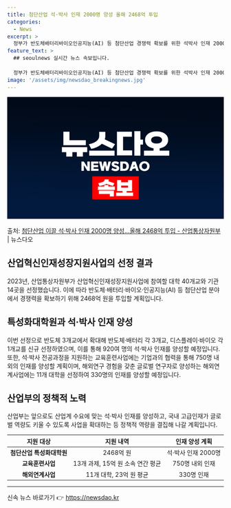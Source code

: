```yaml
---
title: 첨단산업 석·박사 인재 2000명 양성 올해 2468억 투입
categories:
  - News
excerpt: >
  정부가 반도체배터리바이오인공지능(AI) 등 첨단산업 경쟁력 확보를 위한 석박사 인재 2000명 양성에2468…
feature_text: >
  ## seoulnews 실시간 뉴스 속보입니다.

  정부가 반도체배터리바이오인공지능(AI) 등 첨단산업 경쟁력 확보를 위한 석박사 인재 2000명 양성에2468…
image: '/assets/img/newsdao_breakingnews.jpg'
---
```


![뉴스다오 속보](/assets/img/newsdao_breakingnews.jpg)

<p>출처: <a href="https://newsdao.kr/3846" rel="dofollow">첨단산업  이끌 석·박사 인재 2000명 양성…올해 2468억 투입 - 산업통상자원부</a> | 뉴스다오</p>

<h2 data-ke-size="size26">산업혁신인재성장지원사업의 선정 결과</h2>
<p data-ke-size="size16">2023년, 산업통상자원부가 산업혁신인재성장지원사업에 참여할 대학 40개교와 기관 14곳을 선정했습니다. 이에 따라 반도체·배터리·바이오·인공지능(AI) 등 첨단산업 분야에서 경쟁력을 확보하기 위해 2468억 원을 투입할 계획입니다.</p>

<h2 data-ke-size="size26">특성화대학원과 석·박사 인재 양성</h2>
<p data-ke-size="size16">이번 선정으로 반도체 3개교에서 확대해 반도체·배터리 각 3개교, 디스플레이·바이오 각 1개교를 신규 선정하였으며, 이를 통해 920여 명의 석·박사 인재를 양성할 예정입니다. 또한, 석·박사 전공과정을 지원하는 교육훈련사업에는 기업과의 협력을 통해 750명 내외의 인재를 양성할 계획이며, 해외연구 경험을 갖춘 글로벌 연구자로 양성하는 해외연계사업에는 11개 대학을 선정하여 330명의 인재를 양성할 예정입니다.</p>

<h2 data-ke-size="size26">산업부의 정책적 노력</h2>
<p data-ke-size="size16">산업부는 앞으로도 산업계 수요에 맞는 석·박사 인재를 양성하고, 국내 고급인재가 글로벌 역량도 키울 수 있도록 사업을 확대하는 등 정책적 역량을 결집해 나갈 계획입니다.</p>

<table>
	<thead>
		<tr>
			<th style="text-align: center;">지원 대상</th>
			<th style="text-align: center;">지원 내역</th>
			<th style="text-align: center;">인재 양성 계획</th>
		</tr>
	</thead>
	<tbody>
		<tr>
			<td style="text-align: center;"><b>첨단산업 특성화대학원</b></td>
			<td style="text-align: center;">2468억 원</td>
			<td style="text-align: center;">석·박사 인재 2000명</td>
		</tr>
		<tr>
			<td style="text-align: center;"><b>교육훈련사업</b></td>
			<td style="text-align: center;">13개 과제, 15억 원 소속 연간 평균</td>
			<td style="text-align: center;">750명 내외 인재</td>
		</tr>
		<tr>
			<td style="text-align: center;"><b>해외연계사업</b></td>
			<td style="text-align: center;">11개 대학, 23억 원 평균</td>
			<td style="text-align: center;">330명 인재</td>
		</tr>
	</tbody>
</table>

<hr> 

신속 뉴스 바로가기 👉 <a href="https://newsdao.kr" rel="dofollow">https://newsdao.kr</a>


